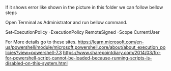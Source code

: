 If it shows error like shown in the picture in this folder we can follow bellow steps

Open Terminal as Administrator and run bellow command.

Set-ExecutionPolicy -ExecutionPolicy RemoteSigned -Scope CurrentUser


For More details go to these sites.
https://learn.microsoft.com/en-us/powershell/module/microsoft.powershell.core/about/about_execution_policies?view=powershell-7.3
https://www.sharepointdiary.com/2014/03/fix-for-powershell-script-cannot-be-loaded-because-running-scripts-is-disabled-on-this-system.html
